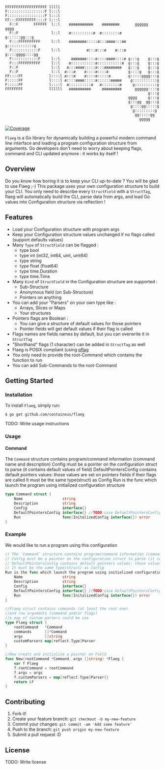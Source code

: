 
```
FFFFFFFFFFFFFFFFFFF lllll                                              
F:::::::::::::::::F l:::l                                              
F:::::::::::::::::F l:::l                                              
FF:::FFFFFFFFF::::F l:::l                                              
  F::F       FFFFFF  l::l    æææææææææææ    ææææææææ       gggggg  gggg
  F::F               l::l    æ::::::::::æ  æ::::::::æ     g::::::gg:::g
  F:::FFFFFFFFFF     l::l    ææææææææ:::::æ:::ææææ:::ææ  g::::::::::::g
  F::::::::::::F     l::l            æ:::æ:::æ    æ:::æ g::::gggg::::gg
  F::::::::::::F     l::l     æææææææ::::æ::::ææææ::::æ g:::g    g:::g 
  F:::FFFFFFFFFF     l::l    æ:::::::::::æ:::::::::::æ  g:::g    g:::g 
  F::F               l::l   æ:::ææææ:::::æ:::ææææææææ   g:::g    g:::g 
  F::F               l::l  æ:::æ    æ::::æ::::æ         g::::g   g:::g 
FF::::FF            l::::l æ:::æ    æ::::æ:::::æ        g:::::gggg:::g 
F:::::FF            l::::l æ::::ææææ:::::æ::::::æææææ    g:::::::::::g 
F:::::FF            l::::l  æ::::::::::æ   æ::::::::æ     g::::::::::g 
FFFFFFFF            llllll   ææææææææææ     æææææææææ      gggggg::::g 
                                                                 g:::g 
                                                        gggg     g:::g 
                                                        g:::gg  gg:::g 
                                                         g::::gg:::::g 
                                                          g:::::::::g  
                                                           gg:::::gg   
                                                             ggggg   
```
[![Coverage](http://gocover.io/_badge/github.com/containous/flaeg?0)](https://gocover.io/github.com/containous/flaeg)

`Flaeg` is a Go library for dynamically building a powerful modern command line interface and loading a program configuration structure from arguments.
Go developers don't need to worry about keeping flags, command and CLI updated anymore : it works by itself !
## Overview
Do you know how boring it is to keep your CLI up-to-date ?  You will be glad to use Flaeg ;-)
This package uses your own configuration structure to build your CLI. 
You only need to describe every `StructField` with a `StructTag`,  flaeg will automatically build the CLI, parse data from args, and load Go values into Configuration structure via reflection !
## Features
 - Load your Configuration structure with program args
 - Keep your Configuration structure values unchanged if no flags called (support defaults values)
 - Many `Type` of `StructField` can be flagged :
	- type bool
	- type int (int32, int64, uint, uint64)
	- type string
	- type float (float64)
	- type time.Duration
    - type time.Time
 - Many `Kind` of `StructField` in the Configuration structure are supported :
	 - Sub-Structure
	 - Anonymous field (on Sub-Structure)
	 - Pointers on anything
 - You can add your "Parsers" on your own type like :
	 - Arrays, Slices or Maps 
	 - Your structures
 - Pointers flags are Boolean :
	 - You can give  a structure of default values for those pointers
	 - Pointer fields will get default values if their flag is called
 - Flags names are fields names by default, but you can overwrite it in `StructTag`
 - "Shorthand" flags (1 character) can be added in `StructTag` as well
 - Flaeg is POSIX compliant (using [pflag](https://github.com/ogier/pflag)
 - You only need to provide the root-Command which contains the function to run  
 - You can add Sub-Commands to the root-Command
## Getting Started
### Installation
To install `Flaeg`, simply run:
```
$ go get github.com/containous/flaeg
```
TODO: Write usage instructions
### Usage
#### Command
The `Command` structure contains program/command information (command name and description)
Config must be a pointer on the configuration struct to parse (it contains default values of field)
DefaultPointersConfig contains default pointers values: those values are set on pointers fields if their flags are called
It must be the same type(struct) as Config
Run is the func which launch the program using initialized configuration structure
```go
type Command struct {
	Name                  string
	Description           string
	Config                interface{}
	DefaultPointersConfig interface{} //TODO:case DefaultPointersConfig is nil
	Run                   func(InitalizedConfig interface{}) error
}
```
### Example
We would like to run a program using this configuration
```go
// The `Command` structure contains program/command information (command name and description)
// Config must be a pointer on the configuration struct to parse (it contains default values of field)
// DefaultPointersConfig contains default pointers values: those values are set on pointers fields if their flags are called
// It must be the same type(struct) as Config
Run is the func which launch the program using initialized configuration structuretype Command struct {
	Name                  string
	Description           string
	Config                interface{}
	DefaultPointersConfig interface{} //TODO:case DefaultPointersConfig is nil
	Run                   func(InitalizedConfig interface{}) error
}

//Flaeg struct contains commands (at least the root one)
//and row arguments (command and/or flags)
//a map of custom parsers could be use
type Flaeg struct {
	rootCommand   *Command
	commands      []*Command
	args          []string
	customParsers map[reflect.Type]Parser
}

//New creats and initialize a pointer on Field
func New(rootCommand *Command, args []string) *Flaeg {
	var f Flaeg
	f.rootCommand = rootCommand
	f.args = args
	f.customParsers = map[reflect.Type]Parser{}
	return &f
}
```
## Contributing
1. Fork it!
2. Create your feature branch: `git checkout -b my-new-feature`
3. Commit your changes: `git commit -am 'Add some feature'`
4. Push to the branch: `git push origin my-new-feature`
5. Submit a pull request :D
## License
TODO: Write license
